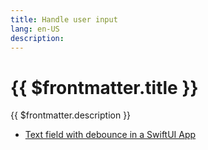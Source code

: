 ```yaml
---
title: Handle user input
lang: en-US
description: 
---
```


# {{ $frontmatter.title }}

{{ $frontmatter.description }}

- [Text field with debounce in a SwiftUI App](./article-2-text-field-with-debounce)